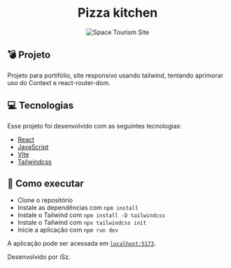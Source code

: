 <h1 align="center">Pizza kitchen</h1>

<p align="center">
  <img alt="Space Tourism Site" src="./public/images/pizza-kitchen.png">
</p>

## 💣 Projeto

Projeto para portifólio, site responsivo usando tailwind, tentando aprimorar uso do Context e react-router-dom.

## 💻 Tecnologias

Esse projeto foi desenvolvido com as seguintes tecnologias:

- [React](https://reactjs.org)
- [JavaScript](https://developer.mozilla.org/pt-BR/docs/Web/JavaScript)
- [Vite](https://vitejs.dev/)
- [Tailwindcss](https://tailwindcss.com)

## 🚀 Como executar

- Clone o repositório
- Instale as dependências com `npm install`
- Instale o Tailwind com `npm install -D tailwindcss`
- Instale o Tailwind com `npx tailwindcss init`
- Inicie a aplicação com `npm run dev`

A aplicação pode ser acessada em [`localhost:5173`](http://localhost:5173).

Desenvolvido por iSz.
